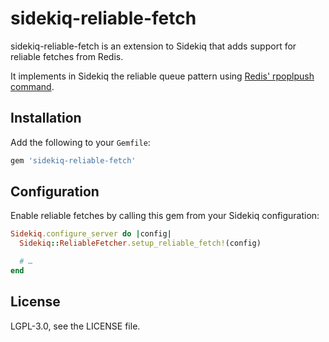 sidekiq-reliable-fetch
======================

sidekiq-reliable-fetch is an extension to Sidekiq that adds support for reliable
fetches from Redis.

It implements in Sidekiq the reliable queue pattern using [Redis' rpoplpush
command](http://redis.io/commands/rpoplpush#pattern-reliable-queue).

## Installation

Add the following to your `Gemfile`:

```ruby
gem 'sidekiq-reliable-fetch'
```

## Configuration

Enable reliable fetches by calling this gem from your Sidekiq configuration:

```ruby
Sidekiq.configure_server do |config|
  Sidekiq::ReliableFetcher.setup_reliable_fetch!(config)

  # …
end
```

## License

LGPL-3.0, see the LICENSE file.
